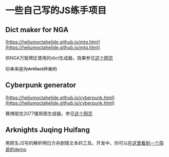 # 一些自己写的JS练手项目

## Dict maker for NGA
[https://heliumoctahelide.github.io/mtg.html](https://heliumoctahelide.github.io/mtg.html)

供NGA万智牌区使用的dict生成器。效果参见[这个网页](https://bbs.nga.cn/read.php?tid=16392227)

~~它本来是为Artifact开发的~~

## Cyberpunk generator
[https://heliumoctahelide.github.io/cyberpunk.html](https://heliumoctahelide.github.io/cyberpunk.html)

赛博朋克2077傻屌图生成器。参见[这个网页](https://bbs.nga.cn/read.php?tid=17545801)

## Arknights Juqing Huifang
用原生JS写的解析明日方舟剧情文本的工具。开发中，你可以[在这里看到一个简易的demo](https://heliumoctahelide.github.io/canvas.html)
